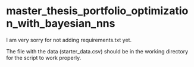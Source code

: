 # master_thesis_portfolio_optimization_with_bayesian_nns

I am very sorry for not adding requirements.txt yet. 

The file with the data (starter_data.csv) should be in the working directory for the script to work properly.
